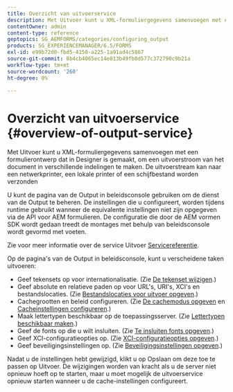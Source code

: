 ```yaml
---
title: Overzicht van uitvoerservice
description: Met Uitvoer kunt u XML-formuliergegevens samenvoegen met een formulierontwerp dat in Designer is gemaakt, om een uitvoerstroom van het document in verschillende indelingen te maken.
contentOwner: admin
content-type: reference
geptopics: SG_AEMFORMS/categories/configuring_output
products: SG_EXPERIENCEMANAGER/6.5/FORMS
exl-id: e99b72d0-fbd5-4150-a225-1a91ad4c5867
source-git-commit: 8b4cb4065ec14e813b49fb0d577c372790c9b21a
workflow-type: tm+mt
source-wordcount: '260'
ht-degree: 0%

---
```


# Overzicht van uitvoerservice {#overview-of-output-service}

Met Uitvoer kunt u XML-formuliergegevens samenvoegen met een formulierontwerp dat in Designer is gemaakt, om een uitvoerstroom van het document in verschillende indelingen te maken. De uitvoerstream kan naar een netwerkprinter, een lokale printer of een schijfbestand worden verzonden

U kunt de pagina van de Output in beleidsconsole gebruiken om de dienst van de Output te beheren. De instellingen die u configureert, worden tijdens runtime gebruikt wanneer de equivalente instellingen niet zijn opgegeven via de API voor AEM formulieren. De configuratie die door de AEM vormen SDK wordt gedaan treedt de montages met behulp van beleidsconsole wordt gevormd met voeten.

Zie voor meer informatie over de service Uitvoer [Servicereferentie](https://www.adobe.com/go/learn_aemforms_services_61).

Op de pagina&#39;s van de Output in beleidsconsole, kunt u verscheidene taken uitvoeren:

* Geef tekensets op voor internationalisatie. (Zie [De tekenset wijzigen](/help/forms/using/admin-help/change-character-set.md#change-the-character-set).)
* Geef absolute en relatieve paden op voor URL&#39;s, URI&#39;s, XCI&#39;s en bestandslocaties. (Zie [Bestandslocaties voor uitvoer opgeven](/help/forms/using/admin-help/specify-file-locations-output.md#specify-file-locations-for-output).)
* Cachegrootten en beleid configureren. (Zie [De cachemodus opgeven](/help/forms/using/admin-help/configuring-caching-output.md#specifying-the-cache-mode) en [Cacheinstellingen configureren](/help/forms/using/admin-help/configuring-caching-output.md#configuring-cache-settings).)
* Maak lettertypen beschikbaar op de toepassingsserver. (Zie [Lettertypen beschikbaar maken](/help/forms/using/admin-help/make-fonts-available.md#make-fonts-available).)
* Geef de fonts op die u wilt insluiten. (Zie [Te insluiten fonts opgeven](/help/forms/using/admin-help/specify-fonts-embed.md#specify-fonts-to-embed).)
* Geef XCI-configuratieopties op. (Zie [XCI-configuratieopties opgeven](/help/forms/using/admin-help/specify-xci-configuration-options.md#specify-xci-configuration-options).)
* Geef beveiligingsinstellingen op. (Zie [Beveiligingsinstellingen opgeven](/help/forms/using/admin-help/specify-security-settings.md#specify-security-settings).)

Nadat u de instellingen hebt gewijzigd, klikt u op Opslaan om deze toe te passen op Uitvoer. De wijzigingen worden van kracht als u de server niet opnieuw hoeft op te starten, maar u moet mogelijk de uitvoerservice opnieuw starten wanneer u de cache-instellingen configureert.
